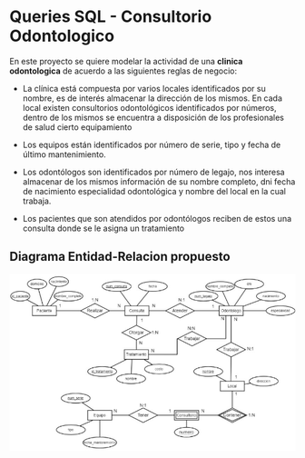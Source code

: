 # Queries SQL - Consultorio Odontologico

En este proyecto se quiere modelar la actividad de una **clinica odontologica**
de acuerdo a las siguientes reglas de negocio:

- La clínica está compuesta por varios locales identificados por su nombre, es de interés almacenar la dirección de los mismos. En cada local existen consultorios odontológicos identificados por números, dentro de los mismos se encuentra a disposición de los profesionales de salud cierto equipamiento

* Los equipos están identificados por número de serie, tipo y fecha de último mantenimiento.

- Los odontólogos son identificados por número de legajo, nos interesa almacenar de los mismos información de su nombre completo, dni fecha de nacimiento especialidad odontológica y nombre del local en la cual trabaja.

* Los pacientes que son atendidos por odontólogos reciben de estos una consulta donde se le asigna un tratamiento

## Diagrama Entidad-Relacion propuesto

![diagrama](./utils/der-odontol.jpg)
